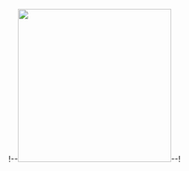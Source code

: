 !--<img src="https://github.com/Winterssssss/Winterssssss/blob/main/circle-cropped.png?raw=true" height=275>--!


